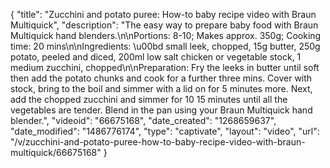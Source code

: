 {
    "title": "Zucchini and potato puree: How-to baby recipe video with Braun Multiquick",
    "description": "The easy way to prepare baby food with Braun Multiquick hand blenders.\n\nPortions: 8-10; Makes approx. 350g; Cooking time: 20 mins\n\nIngredients: \u00bd small leek, chopped, 15g butter, 250g potato, peeled and diced, 200ml low salt chicken or vegetable stock, 1 medium zucchini, chopped\n\nPreparation: Fry the leeks in butter until soft then add the potato chunks and cook for a further three mins. Cover with stock, bring to the boil and simmer with a lid on for 5 minutes more. Next, add the chopped zucchini and simmer for 10  15 minutes until all the vegetables are tender. Blend in the pan using your Braun Multiquick hand blender.",
    "videoid": "66675168",
    "date_created": "1268659637",
    "date_modified": "1486776174",
    "type": "captivate",
    "layout": "video",
    "url": "\/v\/zucchini-and-potato-puree-how-to-baby-recipe-video-with-braun-multiquick\/66675168"
}